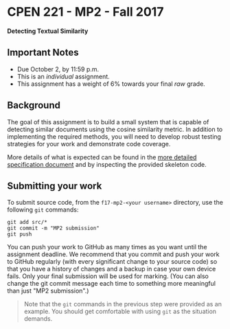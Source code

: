 CPEN 221 - MP2 - Fall 2017
===

**Detecting Textual Similarity**

## Important Notes
* Due October 2, by 11:59 p.m.
* This is an *individual* assignment.
* This assignment has a weight of 6% towards your final *raw* grade.

## Background

The goal of this assignment is to build a small system that is capable of detecting similar documents using the cosine similarity metric. In addition to implementing the required methods, you will need to develop robust testing strategies for your work and demonstrate code coverage.

More details of what is expected can be found in the [more detailed specification document](https://www.dropbox.com/s/6l7kddmr3ep50zc/mp-cosineSimilarity.pdf?raw=1) and by inspecting the provided skeleton code.

## Submitting your work

To submit source code, from the `f17-mp2-<your username>` directory, use the following `git` commands:

```git
git add src/*
git commit -m "MP2 submission"
git push
```

You can push your work to GitHub as many times as you want until the assignment deadline. We recommend that you commit and push your work to GitHub regularly (with every significant change to your source code) so that you have a history of changes and a backup in case your own device fails. Only your final submission will be used for marking. (You can also change the git commit message each time to something more meaningful than just "MP2 submission".)

> Note that the `git` commands in the previous step were provided as an example. You should get comfortable with using `git` as the situation demands.
